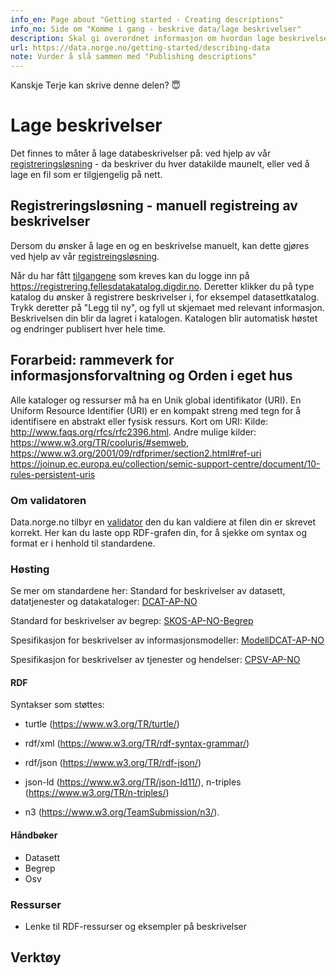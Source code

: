 ```yaml
---
info_en: Page about "Getting started - Creating descriptions"
info_no: Side om "Komme i gang - beskrive data/lage beskrivelser"
description: Skal gi overordnet informasjon om hvordan lage beskrivelser
url: https://data.norge.no/getting-started/describing-data
note: Vurder å slå sammen med "Publishing descriptions"
---
```


Kanskje Terje kan skrive denne delen? 😇

# Lage beskrivelser

Det finnes to måter å lage databeskrivelser på: ved hjelp av vår [registreringsløsning](registrering.fellesdatakatalog.digdir.no) - da beskriver du hver datakilde maunelt, eller ved å lage en fil som er tilgjengelig på nett.

## Registreringsløsning - manuell registreing av beskrivelser

Dersom du ønsker å lage en og en beskrivelse manuelt, kan dette gjøres ved hjelp av vår [registreingsløsning](registrering.fellesdatakatalog.digdir.no).

Når du har fått [tilgangene]() som kreves kan du logge inn på https://registrering.fellesdatakatalog.digdir.no. Deretter klikker du på type katalog du ønsker å registrere beskrivelser i, for eksempel datasettkatalog. Trykk deretter på "Legg til ny", og fyll ut skjemaet med relevant informasjon. Beskrivelsen din blir da lagret i katalogen. Katalogen blir automatisk høstet og endringer publisert hver hele time.

## Forarbeid: rammeverk for informasjonsforvaltning og Orden i eget hus

Alle kataloger og ressurser må ha en Unik global identifikator (URI). En Uniform Resource Identifier (URI) er en kompakt streng med tegn
for å identifisere en abstrakt eller fysisk ressurs. Kort om URI: Kilde: http://www.faqs.org/rfcs/rfc2396.html.
Andre mulige kilder: https://www.w3.org/TR/cooluris/#semweb, https://www.w3.org/2001/09/rdfprimer/section2.html#ref-uri
https://joinup.ec.europa.eu/collection/semic-support-centre/document/10-rules-persistent-uris

### Om validatoren

Data.norge.no tilbyr en [validator](https://data.norge.no/validator) den du kan valdiere at filen din er skrevet korrekt. Her kan du laste opp RDF-grafen din, for å sjekke om syntax og format er i henhold til standardene.

### Høsting

Se mer om standardene her: Standard for beskrivelser av datasett,
datatjenester og datakataloger: [DCAT-AP-NO](https://data.norge.no/specification/dcat-ap-no)

Standard for beskrivelser av begrep: [SKOS-AP-NO-Begrep](https://data.norge.no/specification/skos-ap-no-begrep)

Spesifikasjon for beskrivelser av informasjonsmodeller: [ModellDCAT-AP-NO](https://data.norge.no/specification/modelldcat-ap-no)

Spesifikasjon for beskrivelser av tjenester og hendelser:
[CPSV-AP-NO](https://informasjonsforvaltning.github.io/cpsv-ap-no/)

#### RDF

Syntakser som støttes:

- turtle (https://www.w3.org/TR/turtle/)

- rdf/xml (https://www.w3.org/TR/rdf-syntax-grammar/)

- rdf/json (https://www.w3.org/TR/rdf-json/)

- json-ld (https://www.w3.org/TR/json-ld11/), n-triples (https://www.w3.org/TR/n-triples/)

- n3 (https://www.w3.org/TeamSubmission/n3/).

#### Håndbøker

- Datasett
- Begrep
- Osv

### Ressurser

- Lenke til RDF-ressurser og eksempler på beskrivelser

## Verktøy
